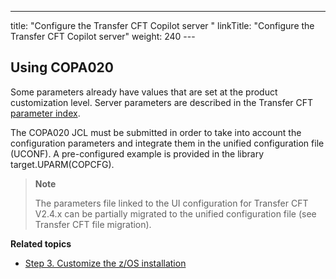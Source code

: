 ---
title: "Configure the Transfer CFT Copilot server "
linkTitle: "Configure the Transfer CFT Copilot server"
weight: 240
---<span id="kanchor42"></span>

## Using COPA020

Some parameters already have values that are set at the product customization level. Server parameters are described in the Transfer CFT [parameter index](../../../../../c_intro_userinterfaces/command_summary/parameter_intro).

The COPA020 JCL must be submitted in order to take into account the configuration parameters and integrate them in the unified configuration file (UCONF). A pre-configured example is provided in the library target.UPARM(COPCFG).

> **Note**
>
> The parameters file linked to the UI configuration for Transfer CFT V2.4.x can be partially migrated to the unified configuration file (see Transfer CFT file migration).

****Related topics****

* [Step 3. Customize the z/OS installation](../../zos_auto_install_a05all/t_customize_install_zos)
